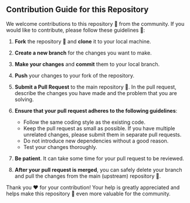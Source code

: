 ## Contribution Guide for this Repository

We welcome contributions to this repository 📁 from the community. If you would like to contribute, please follow these guidelines 📑:

1. **Fork** the repository 📁 and **clone** it to your local machine.

2. **Create a new branch** for the changes you want to make.

3. **Make your changes** and **commit** them to your local branch.

4. **Push** your changes to your fork of the repository.

5. **Submit a Pull Request** to the main repository 📁. In the pull request, describe the changes you have made and the problem that you are solving.

6. **Ensure that your pull request adheres to the following guidelines**:
   - Follow the same coding style as the existing code.
   - Keep the pull request as small as possible. If you have multiple unrelated changes, please submit them in separate pull requests.
   - Do not introduce new dependencies without a good reason.
   - Test your changes thoroughly.

7. **Be patient**. It can take some time for your pull request to be reviewed.

8. **After your pull request is merged**, you can safely delete your branch and pull the changes from the main (upstream) repository 📁.

Thank you ❤ for your contribution! Your help is greatly appreciated and helps make this repository 📁 even more valuable for the community.
